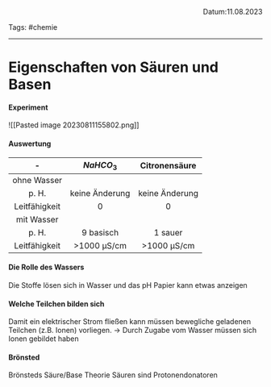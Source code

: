 <p align="right">Datum:11.08.2023</p>

Tags: #chemie

---

# Eigenschaften von Säuren und Basen
#### Experiment
![[Pasted image 20230811155802.png]]
#### Auswertung
\- |$NaHCO_3$ | Citronensäure
:-:|:-: | :-:
ohne Wasser|
p. H.| keine Änderung | keine Änderung
Leitfähigkeit| 0 | 0
mit Wasser|
p. H.| 9 basisch | 1 sauer
Leitfähigkeit| >1000 µS/cm | >1000 µS/cm
#### Die Rolle des Wassers
Die Stoffe lösen sich in Wasser und das pH Papier kann etwas anzeigen
#### Welche Teilchen bilden sich
Damit ein elektrischer Strom fließen kann müssen bewegliche geladenen Teilchen (z.B. Ionen) vorliegen. 
→ Durch Zugabe vom Wasser müssen sich Ionen gebildet haben


#### Brönsted
Brönsteds Säure/Base Theorie
Säuren sind Protonendonatoren